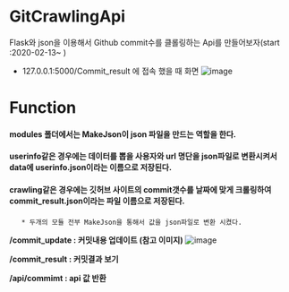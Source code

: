# GitCrawlingApi
Flask와 json을 이용해서 Github commit수를 클롤링하는 Api를 만들어보자(start :2020-02-13~ )

- 127.0.0.1:5000/Commit_result 에 접속 했을 때 화면
![image](https://user-images.githubusercontent.com/50985723/74415322-801a1a80-4e86-11ea-9656-e97a088875fc.png)

# Function

#### modules 폴더에서는 MakeJson이 json 파일을 만드는 역할을 한다. ###

#### userinfo같은 경우에는 데이터를 뽑을 사용자와 url 명단을 json파일로 변환시켜서 data에 userinfo.json이라는 이름으로 저장된다. ###

#### crawling같은 경우에는 깃허브 사이트의 commit갯수를 날짜에 맞게 크롤링하여 commit_result.json이라는 파일 이름으로 저장된다. ###

       * 두개의 모듈 전부 MakeJson을 통해서 값을 json파일로 변환 시켰다.

**/commit_update : 커밋내용 업데이트 (참고 이미지)**
![image](https://user-images.githubusercontent.com/50985723/74518675-9d6ae980-4f57-11ea-93da-b432ef281bd9.png)

**/commit_result : 커밋결과 보기**

**/api/commimt : api 값 반환**
